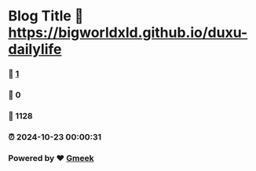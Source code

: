# Blog Title :link: https://bigworldxld.github.io/duxu-dailylife 
### :page_facing_up: [1](https://bigworldxld.github.io/duxu-dailylife/tag.html) 
### :speech_balloon: 0 
### :hibiscus: 1128 
### :alarm_clock: 2024-10-23 00:00:31 
### Powered by :heart: [Gmeek](https://github.com/Meekdai/Gmeek)
